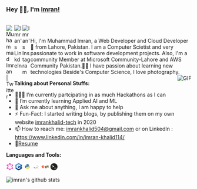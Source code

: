 ### Hey 👋🏽, I'm [Imran!](https://imrankhalid-tech.github.io/)

<br/>


<a href="https://twitter.com/mimran_official">
<img align="left" alt="Muhammad Imran | Twitter" width="22px" src="https://cdn.jsdelivr.net/npm/simple-icons@v3/icons/twitter.svg" />
</a>
<a href="https://www.linkedin.com/in/imran-khalid114/">
<img align="left" alt="Imran's LinkdeIn" width="22px" src="https://cdn.jsdelivr.net/npm/simple-icons@v3/icons/linkedin.svg" />
</a>
<a href="https://www.instagram.com/imran.khalid.official/">
<img align="left" alt="Imran's Instagram" width="22px" src="https://cdn.jsdelivr.net/npm/simple-icons@v3/icons/instagram.svg" />
</a>


<br>
<br>
Hi, I'm Muhammad Imran, a Web Developer and Cloud Developer 🚀 from Lahore, Pakistan. I am a Computer Scietist and very passionate to work in software development projects. Also, I'm a community Member at Microsoft Community-Lahore and AWS Community Pakistan.🙍🏽‍ 
I have passion about learning new technologies 
Beside's Computer Science, I love photography.

<img align="right" alt="GIF" src="https://media.giphy.com/media/836HiJc7pgzy8iNXCn/giphy.gif" />

**Talking about Personal Stuffs:**

- 👨🏽‍💻 I’m currently partcipating in as much Hackathons as I can
- 🌱 I’m currently learning Applied AI and ML
- 💬 Ask me about anything, I am happy to help
- ⚡️ Fun-Fact: I started writing blogs, by publishing them on my own website [imrankhalid-tech](https://imrankhalid-tech.github.io/) in 2020
- 📫 How to reach me: imrankhalid504@gmail.com or on LinkedIn : https://www.linkedin.com/in/imran-khalid114/
- 📝[Resume](https://drive.google.com/file/d/1ZHjxXLwvbb6ZomhLpcGIL2uZ8is5gd8G/view?usp=sharing)

**Languages and Tools:**

<code><img height="20" src="https://raw.githubusercontent.com/github/explore/5c058a388828bb5fde0bcafd4bc867b5bb3f26f3/topics/graphql/graphql.png"></code>
<code><img height="20" src="https://raw.githubusercontent.com/github/explore/80688e429a7d4ef2fca1e82350fe8e3517d3494d/topics/cpp/cpp.png"></code>
<code><img height="20" src="https://raw.githubusercontent.com/github/explore/80688e429a7d4ef2fca1e82350fe8e3517d3494d/topics/python/python.png"></code>
<code><img height="20" src="https://raw.githubusercontent.com/github/explore/80688e429a7d4ef2fca1e82350fe8e3517d3494d/topics/mysql/mysql.png"></code>
<code><img height="20" src="https://raw.githubusercontent.com/github/explore/80688e429a7d4ef2fca1e82350fe8e3517d3494d/topics/git/git.png"></code>
<code><img height="20" src="https://raw.githubusercontent.com/github/explore/80688e429a7d4ef2fca1e82350fe8e3517d3494d/topics/terminal/terminal.png"></code>

![imran's github stats](https://github-readme-stats.vercel.app/api?username=imrankhalid-tech&show_icons=true&hide_border=true)
